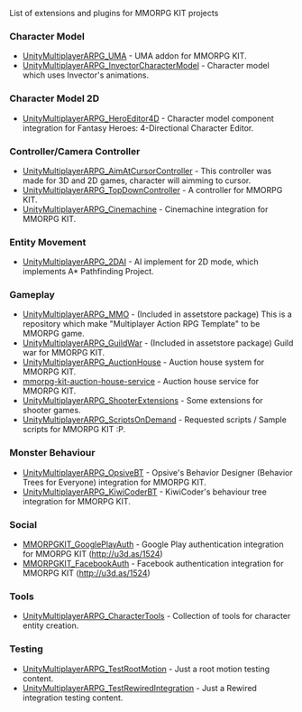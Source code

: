 List of extensions and plugins for MMORPG KIT projects

### Character Model
* [UnityMultiplayerARPG_UMA](https://github.com/insthync/UnityMultiplayerARPG_UMA) - UMA addon for MMORPG KIT.
* [UnityMultiplayerARPG_InvectorCharacterModel](https://github.com/insthync/UnityMultiplayerARPG_InvectorCharacterModel) - Character model which uses Invector's animations.

### Character Model 2D
* [UnityMultiplayerARPG_HeroEditor4D](https://github.com/insthync/UnityMultiplayerARPG_HeroEditor4D) - Character model component integration for Fantasy Heroes: 4-Directional Character Editor.

### Controller/Camera Controller
* [UnityMultiplayerARPG_AimAtCursorController](https://github.com/insthync/UnityMultiplayerARPG_AimAtCursorController) - This controller was made for 3D and 2D games, character will aimming to cursor.
* [UnityMultiplayerARPG_TopDownController](https://github.com/insthync/UnityMultiplayerARPG_TopDownController) - A controller for MMORPG KIT.
* [UnityMultiplayerARPG_Cinemachine](https://github.com/insthync/UnityMultiplayerARPG_Cinemachine) - Cinemachine integration for MMORPG KIT.

### Entity Movement
* [UnityMultiplayerARPG_2DAI](https://github.com/insthync/UnityMultiplayerARPG_2DAI) - AI implement for 2D mode, which implements A* Pathfinding Project.

### Gameplay
* [UnityMultiplayerARPG_MMO](https://github.com/insthync/UnityMultiplayerARPG_MMO) - (Included in assetstore package) This is a repository which make "Multiplayer Action RPG Template" to be MMORPG game.
* [UnityMultiplayerARPG_GuildWar](https://github.com/insthync/UnityMultiplayerARPG_GuildWar) - (Included in assetstore package) Guild war for MMORPG KIT.
* [UnityMultiplayerARPG_AuctionHouse](https://github.com/insthync/UnityMultiplayerARPG_AuctionHouse) - Auction house system for MMORPG KIT.
* [mmorpg-kit-auction-house-service](https://github.com/insthync/mmorpg-kit-auction-house-service) - Auction house service for MMORPG KIT.
* [UnityMultiplayerARPG_ShooterExtensions](https://github.com/insthync/UnityMultiplayerARPG_ShooterExtensions) - Some extensions for shooter games.
* [UnityMultiplayerARPG_ScriptsOnDemand](https://github.com/insthync/UnityMultiplayerARPG_ScriptsOnDemand) - Requested scripts / Sample scripts for MMORPG KIT :P.

### Monster Behaviour
* [UnityMultiplayerARPG_OpsiveBT](https://github.com/insthync/UnityMultiplayerARPG_OpsiveBT) - Opsive's Behavior Designer (Behavior Trees for Everyone) integration for MMORPG KIT.
* [UnityMultiplayerARPG_KiwiCoderBT](https://github.com/insthync/UnityMultiplayerARPG_KiwiCoderBT) - KiwiCoder's behaviour tree integration for MMORPG KIT.

### Social
* [MMORPGKIT_GooglePlayAuth](https://github.com/insthync/MMORPGKIT_GooglePlayAuth) - Google Play authentication integration for MMORPG KIT (http://u3d.as/1524)
* [MMORPGKIT_FacebookAuth](https://github.com/insthync/MMORPGKIT_FacebookAuth) - Facebook authentication integration for MMORPG KIT (http://u3d.as/1524)

### Tools
* [UnityMultiplayerARPG_CharacterTools](https://github.com/insthync/UnityMultiplayerARPG_CharacterTools) - Collection of tools for character entity creation.

### Testing
* [UnityMultiplayerARPG_TestRootMotion](https://github.com/insthync/UnityMultiplayerARPG_TestRootMotion) - Just a root motion testing content.
* [UnityMultiplayerARPG_TestRewiredIntegration](https://github.com/insthync/UnityMultiplayerARPG_TestRewiredIntegration) - Just a Rewired integration testing content.
